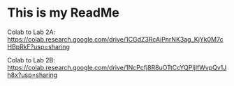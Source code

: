 # This is my ReadMe
Colab to Lab 2A: https://colab.research.google.com/drive/1CGdZ3RcAiPnrNK3ag_KjYk0M7cHBpRkF?usp=sharing

Colab to Lab 2B: https://colab.research.google.com/drive/1NcPcfj8R8uOTtCcYQPIjlfWvpQv1Jh8x?usp=sharing
